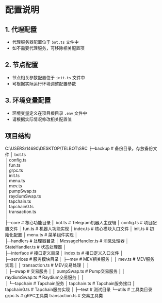 # 配置说明

## 1. 代理配置
- 代理服务器配置位于 `bot.ts` 文件中
- 如不需要代理服务，可移除相关配置项

## 2. 节点配置
- 节点相关参数配置位于 `init.ts` 文件中
- 可根据实际运行环境调整配置参数

## 3. 环境变量配置
- 环境变量定义在项目根目录 `.env` 文件中
- 请根据实际情况修改相关配置值

## 项目结构
C:\USERS\14690\DESKTOP\TELBOT\SRC
├─backup                  # 备份目录，存放备份文件
│      bot.ts            
│      config.ts         
│      fun.ts            
│      grpc.ts          
│      init.ts           
│      menu.ts           
│      mev.ts            
│      pumpSwap.ts      
│      raydiumSwap.ts    
│      tapchain.ts      
│      tapchain0.ts     
│      transaction.ts   
│      
├─core                   # 核心功能目录
│      bot.ts            # Telegram机器人主逻辑
│      config.ts         # 项目配置文件
│      fun.ts           # 机器人功能实现
│      index.ts         # 核心模块入口文件
│      init.ts         # 初始化配置
│      menu.ts         # 菜单组件实现
│      
├─handlers              # 处理器目录
│      MessageHandler.ts # 消息处理器
│      StateHandler.ts   # 状态处理器
│      
├─interface             # 接口定义目录
│      index.ts         # 接口定义入口文件
│      
├─services              # 服务模块目录
│  ├─mev                # MEV相关服务
│  │      mev.ts        # MEV服务实现
│  │      transaction.ts # MEV交易处理
│  │      
│  ├─swap               # 交易服务
│  │      pumpSwap.ts   # Pump交易服务
│  │      raydiumSwap.ts # Raydium交易服务
│  │      
│  └─tapchain           # Tapchain服务
│          tapchain.ts  # Tapchain服务接口
│          tapchain0.ts # Tapchain服务实现
│
├─test                  # 测试目录
└─utils                 # 工具类目录
        grpc.ts         # gRPC工具类
        transaction.ts  # 交易工具类